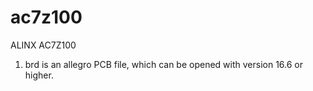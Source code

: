 # ac7z100
ALINX AC7Z100

1. brd is an allegro PCB file, which can be opened with version 16.6 or higher.
